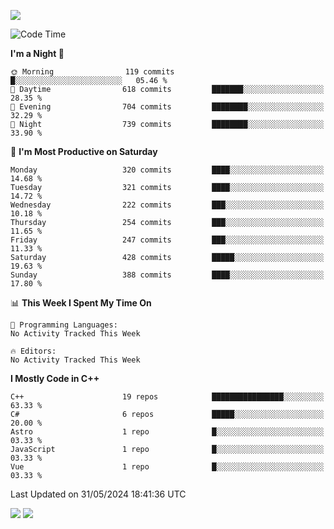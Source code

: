 ![](https://komarev.com/ghpvc/?username=lilpidgey&color=red)
<!--START_SECTION:waka-->
![Code Time](http://img.shields.io/badge/Code%20Time-1%2C491%20hrs%2018%20mins-blue)

**I'm a Night 🦉** 

```text
🌞 Morning                119 commits         █░░░░░░░░░░░░░░░░░░░░░░░░   05.46 % 
🌆 Daytime                618 commits         ███████░░░░░░░░░░░░░░░░░░   28.35 % 
🌃 Evening                704 commits         ████████░░░░░░░░░░░░░░░░░   32.29 % 
🌙 Night                  739 commits         ████████░░░░░░░░░░░░░░░░░   33.90 % 
```
📅 **I'm Most Productive on Saturday** 

```text
Monday                   320 commits         ████░░░░░░░░░░░░░░░░░░░░░   14.68 % 
Tuesday                  321 commits         ████░░░░░░░░░░░░░░░░░░░░░   14.72 % 
Wednesday                222 commits         ███░░░░░░░░░░░░░░░░░░░░░░   10.18 % 
Thursday                 254 commits         ███░░░░░░░░░░░░░░░░░░░░░░   11.65 % 
Friday                   247 commits         ███░░░░░░░░░░░░░░░░░░░░░░   11.33 % 
Saturday                 428 commits         █████░░░░░░░░░░░░░░░░░░░░   19.63 % 
Sunday                   388 commits         ████░░░░░░░░░░░░░░░░░░░░░   17.80 % 
```


📊 **This Week I Spent My Time On** 

```text
💬 Programming Languages: 
No Activity Tracked This Week

🔥 Editors: 
No Activity Tracked This Week
```

**I Mostly Code in C++** 

```text
C++                      19 repos            ████████████████░░░░░░░░░   63.33 % 
C#                       6 repos             █████░░░░░░░░░░░░░░░░░░░░   20.00 % 
Astro                    1 repo              █░░░░░░░░░░░░░░░░░░░░░░░░   03.33 % 
JavaScript               1 repo              █░░░░░░░░░░░░░░░░░░░░░░░░   03.33 % 
Vue                      1 repo              █░░░░░░░░░░░░░░░░░░░░░░░░   03.33 % 
```




 Last Updated on 31/05/2024 18:41:36 UTC
<!--END_SECTION:waka-->
![](https://hit.yhype.me/github/profile?user_id=42968544)
![](https://komarev.com/ghpvc/?lilpidgey)
